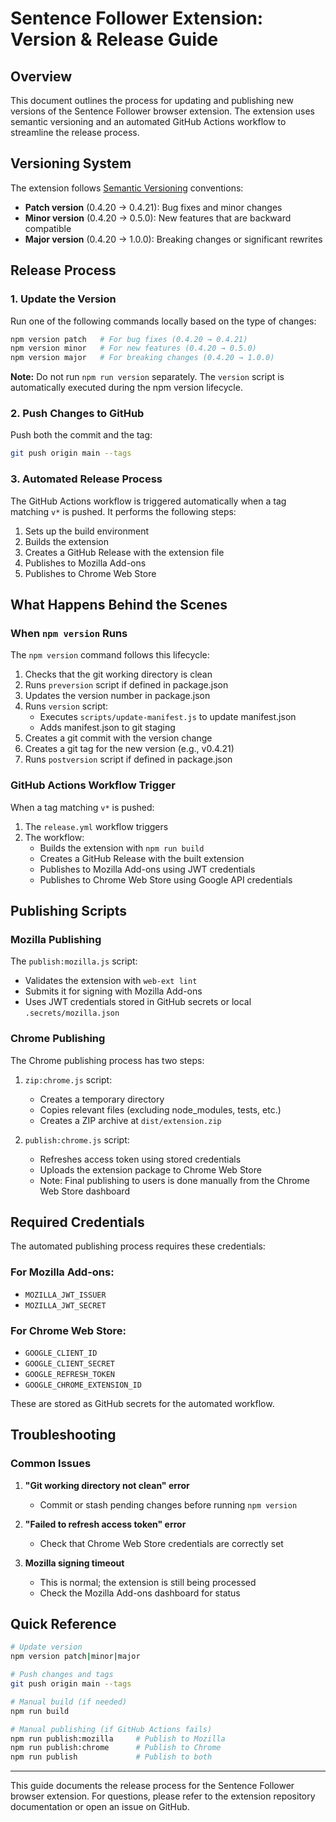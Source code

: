 # Sentence Follower Extension: Version & Release Guide

## Overview

This document outlines the process for updating and publishing new versions of the Sentence Follower browser extension. The extension uses semantic versioning and an automated GitHub Actions workflow to streamline the release process.

## Versioning System

The extension follows [Semantic Versioning](https://semver.org/) conventions:

- **Patch version** (0.4.20 → 0.4.21): Bug fixes and minor changes
- **Minor version** (0.4.20 → 0.5.0): New features that are backward compatible
- **Major version** (0.4.20 → 1.0.0): Breaking changes or significant rewrites

## Release Process

### 1. Update the Version

Run one of the following commands locally based on the type of changes:

```bash
npm version patch   # For bug fixes (0.4.20 → 0.4.21)
npm version minor   # For new features (0.4.20 → 0.5.0)
npm version major   # For breaking changes (0.4.20 → 1.0.0)
```

**Note:** Do not run `npm run version` separately. The `version` script is automatically executed during the npm version lifecycle.

### 2. Push Changes to GitHub

Push both the commit and the tag:

```bash
git push origin main --tags
```

### 3. Automated Release Process

The GitHub Actions workflow is triggered automatically when a tag matching `v*` is pushed. It performs the following steps:

1. Sets up the build environment
2. Builds the extension
3. Creates a GitHub Release with the extension file
4. Publishes to Mozilla Add-ons
5. Publishes to Chrome Web Store

## What Happens Behind the Scenes

### When `npm version` Runs

The `npm version` command follows this lifecycle:

1. Checks that the git working directory is clean
2. Runs `preversion` script if defined in package.json
3. Updates the version number in package.json
4. Runs `version` script:
   - Executes `scripts/update-manifest.js` to update manifest.json
   - Adds manifest.json to git staging
5. Creates a git commit with the version change
6. Creates a git tag for the new version (e.g., v0.4.21)
7. Runs `postversion` script if defined in package.json

### GitHub Actions Workflow Trigger

When a tag matching `v*` is pushed:

1. The `release.yml` workflow triggers
2. The workflow:
   - Builds the extension with `npm run build`
   - Creates a GitHub Release with the built extension
   - Publishes to Mozilla Add-ons using JWT credentials
   - Publishes to Chrome Web Store using Google API credentials

## Publishing Scripts

### Mozilla Publishing

The `publish:mozilla.js` script:

- Validates the extension with `web-ext lint`
- Submits it for signing with Mozilla Add-ons
- Uses JWT credentials stored in GitHub secrets or local `.secrets/mozilla.json`

### Chrome Publishing

The Chrome publishing process has two steps:

1. `zip:chrome.js` script:

   - Creates a temporary directory
   - Copies relevant files (excluding node_modules, tests, etc.)
   - Creates a ZIP archive at `dist/extension.zip`

2. `publish:chrome.js` script:
   - Refreshes access token using stored credentials
   - Uploads the extension package to Chrome Web Store
   - Note: Final publishing to users is done manually from the Chrome Web Store dashboard

## Required Credentials

The automated publishing process requires these credentials:

### For Mozilla Add-ons:

- `MOZILLA_JWT_ISSUER`
- `MOZILLA_JWT_SECRET`

### For Chrome Web Store:

- `GOOGLE_CLIENT_ID`
- `GOOGLE_CLIENT_SECRET`
- `GOOGLE_REFRESH_TOKEN`
- `GOOGLE_CHROME_EXTENSION_ID`

These are stored as GitHub secrets for the automated workflow.

## Troubleshooting

### Common Issues

1. **"Git working directory not clean" error**

   - Commit or stash pending changes before running `npm version`

2. **"Failed to refresh access token" error**

   - Check that Chrome Web Store credentials are correctly set

3. **Mozilla signing timeout**
   - This is normal; the extension is still being processed
   - Check the Mozilla Add-ons dashboard for status

## Quick Reference

```bash
# Update version
npm version patch|minor|major

# Push changes and tags
git push origin main --tags

# Manual build (if needed)
npm run build

# Manual publishing (if GitHub Actions fails)
npm run publish:mozilla     # Publish to Mozilla
npm run publish:chrome      # Publish to Chrome
npm run publish             # Publish to both
```

---

This guide documents the release process for the Sentence Follower browser extension. For questions, please refer to the extension repository documentation or open an issue on GitHub.
